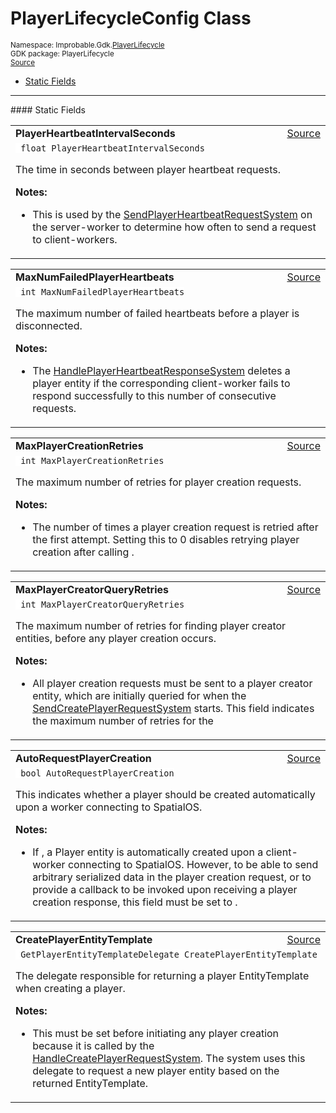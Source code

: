 
# PlayerLifecycleConfig Class
<sup>
Namespace: Improbable.Gdk.<a href="{{urlRoot}}/api/player-lifecycle-index">PlayerLifecycle</a><br/>
GDK package: PlayerLifecycle<br/>
<a href="https://www.github.com/spatialos/gdk-for-unity/blob/0.2.4/workers/unity/Packages/com.improbable.gdk.playerlifecycle/Config/PlayerLifecycleConfig.cs/#L26">Source</a>
<style>
a code {
                    padding: 0em 0.25em!important;
}
code {
                    background-color: #ffffff!important;
}
</style>
</sup>
<nav id="pageToc" class="page-toc"><ul><li><a href="#static-fields">Static Fields</a>
</ul></nav>







</p>
<hr style="width:100%; border-top-color:#d8d8d8" />
#### Static Fields


</p>




<table width="100%">
    <tr>
        <td style="border-right:none"><b>PlayerHeartbeatIntervalSeconds</b></td>
        <td style="border-left:none; text-align:right"><a href="https://www.github.com/spatialos/gdk-for-unity/blob/0.2.4/workers/unity/Packages/com.improbable.gdk.playerlifecycle/Config/PlayerLifecycleConfig.cs/#L35">Source</a></td>
    </tr>
    <tr>
        <td colspan="2">
<code> float PlayerHeartbeatIntervalSeconds</code></p>
The time in seconds between player heartbeat requests. 

</p>

<b>Notes:</b>

<ul>
<li>This is used by the <a href="{{urlRoot}}/api/player-lifecycle/send-player-heartbeat-request-system">SendPlayerHeartbeatRequestSystem</a> on the server-worker to determine how often to send a  request to client-workers. </li>
</ul>


</td>
    </tr>
</table>


<table width="100%">
    <tr>
        <td style="border-right:none"><b>MaxNumFailedPlayerHeartbeats</b></td>
        <td style="border-left:none; text-align:right"><a href="https://www.github.com/spatialos/gdk-for-unity/blob/0.2.4/workers/unity/Packages/com.improbable.gdk.playerlifecycle/Config/PlayerLifecycleConfig.cs/#L44">Source</a></td>
    </tr>
    <tr>
        <td colspan="2">
<code> int MaxNumFailedPlayerHeartbeats</code></p>
The maximum number of failed heartbeats before a player is disconnected. 

</p>

<b>Notes:</b>

<ul>
<li>The <a href="{{urlRoot}}/api/player-lifecycle/handle-player-heartbeat-response-system">HandlePlayerHeartbeatResponseSystem</a> deletes a player entity if the corresponding client-worker fails to respond successfully to this number of consecutive  requests. </li>
</ul>


</td>
    </tr>
</table>


<table width="100%">
    <tr>
        <td style="border-right:none"><b>MaxPlayerCreationRetries</b></td>
        <td style="border-left:none; text-align:right"><a href="https://www.github.com/spatialos/gdk-for-unity/blob/0.2.4/workers/unity/Packages/com.improbable.gdk.playerlifecycle/Config/PlayerLifecycleConfig.cs/#L53">Source</a></td>
    </tr>
    <tr>
        <td colspan="2">
<code> int MaxPlayerCreationRetries</code></p>
The maximum number of retries for player creation requests. 

</p>

<b>Notes:</b>

<ul>
<li>The number of times a player creation request is retried after the first attempt. Setting this to 0 disables retrying player creation after calling . </li>
</ul>


</td>
    </tr>
</table>


<table width="100%">
    <tr>
        <td style="border-right:none"><b>MaxPlayerCreatorQueryRetries</b></td>
        <td style="border-left:none; text-align:right"><a href="https://www.github.com/spatialos/gdk-for-unity/blob/0.2.4/workers/unity/Packages/com.improbable.gdk.playerlifecycle/Config/PlayerLifecycleConfig.cs/#L63">Source</a></td>
    </tr>
    <tr>
        <td colspan="2">
<code> int MaxPlayerCreatorQueryRetries</code></p>
The maximum number of retries for finding player creator entities, before any player creation occurs. 

</p>

<b>Notes:</b>

<ul>
<li>All player creation requests must be sent to a player creator entity, which are initially queried for when the <a href="{{urlRoot}}/api/player-lifecycle/send-create-player-request-system">SendCreatePlayerRequestSystem</a> starts. This field indicates the maximum number of retries for the </li>
</ul>


</td>
    </tr>
</table>


<table width="100%">
    <tr>
        <td style="border-right:none"><b>AutoRequestPlayerCreation</b></td>
        <td style="border-left:none; text-align:right"><a href="https://www.github.com/spatialos/gdk-for-unity/blob/0.2.4/workers/unity/Packages/com.improbable.gdk.playerlifecycle/Config/PlayerLifecycleConfig.cs/#L73">Source</a></td>
    </tr>
    <tr>
        <td colspan="2">
<code> bool AutoRequestPlayerCreation</code></p>
This indicates whether a player should be created automatically upon a worker connecting to SpatialOS. 

</p>

<b>Notes:</b>

<ul>
<li>If , a Player entity is automatically created upon a client-worker connecting to SpatialOS. However, to be able to send arbitrary serialized data in the player creation request, or to provide a callback to be invoked upon receiving a player creation response, this field must be set to . </li>
</ul>


</td>
    </tr>
</table>


<table width="100%">
    <tr>
        <td style="border-right:none"><b>CreatePlayerEntityTemplate</b></td>
        <td style="border-left:none; text-align:right"><a href="https://www.github.com/spatialos/gdk-for-unity/blob/0.2.4/workers/unity/Packages/com.improbable.gdk.playerlifecycle/Config/PlayerLifecycleConfig.cs/#L82">Source</a></td>
    </tr>
    <tr>
        <td colspan="2">
<code> GetPlayerEntityTemplateDelegate CreatePlayerEntityTemplate</code></p>
The delegate responsible for returning a player EntityTemplate when creating a player. 

</p>

<b>Notes:</b>

<ul>
<li>This must be set before initiating any player creation because it is called by the <a href="{{urlRoot}}/api/player-lifecycle/handle-create-player-request-system">HandleCreatePlayerRequestSystem</a>. The system uses this delegate to request a new player entity based on the returned EntityTemplate. </li>
</ul>


</td>
    </tr>
</table>











